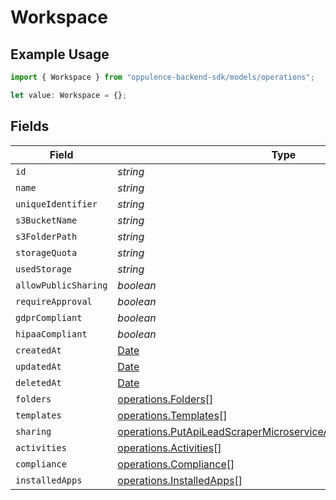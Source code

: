 # Workspace

## Example Usage

```typescript
import { Workspace } from "oppulence-backend-sdk/models/operations";

let value: Workspace = {};
```

## Fields

| Field                                                                                                                                            | Type                                                                                                                                             | Required                                                                                                                                         | Description                                                                                                                                      |
| ------------------------------------------------------------------------------------------------------------------------------------------------ | ------------------------------------------------------------------------------------------------------------------------------------------------ | ------------------------------------------------------------------------------------------------------------------------------------------------ | ------------------------------------------------------------------------------------------------------------------------------------------------ |
| `id`                                                                                                                                             | *string*                                                                                                                                         | :heavy_minus_sign:                                                                                                                               | N/A                                                                                                                                              |
| `name`                                                                                                                                           | *string*                                                                                                                                         | :heavy_minus_sign:                                                                                                                               | N/A                                                                                                                                              |
| `uniqueIdentifier`                                                                                                                               | *string*                                                                                                                                         | :heavy_minus_sign:                                                                                                                               | N/A                                                                                                                                              |
| `s3BucketName`                                                                                                                                   | *string*                                                                                                                                         | :heavy_minus_sign:                                                                                                                               | N/A                                                                                                                                              |
| `s3FolderPath`                                                                                                                                   | *string*                                                                                                                                         | :heavy_minus_sign:                                                                                                                               | N/A                                                                                                                                              |
| `storageQuota`                                                                                                                                   | *string*                                                                                                                                         | :heavy_minus_sign:                                                                                                                               | N/A                                                                                                                                              |
| `usedStorage`                                                                                                                                    | *string*                                                                                                                                         | :heavy_minus_sign:                                                                                                                               | N/A                                                                                                                                              |
| `allowPublicSharing`                                                                                                                             | *boolean*                                                                                                                                        | :heavy_minus_sign:                                                                                                                               | N/A                                                                                                                                              |
| `requireApproval`                                                                                                                                | *boolean*                                                                                                                                        | :heavy_minus_sign:                                                                                                                               | N/A                                                                                                                                              |
| `gdprCompliant`                                                                                                                                  | *boolean*                                                                                                                                        | :heavy_minus_sign:                                                                                                                               | N/A                                                                                                                                              |
| `hipaaCompliant`                                                                                                                                 | *boolean*                                                                                                                                        | :heavy_minus_sign:                                                                                                                               | N/A                                                                                                                                              |
| `createdAt`                                                                                                                                      | [Date](https://developer.mozilla.org/en-US/docs/Web/JavaScript/Reference/Global_Objects/Date)                                                    | :heavy_minus_sign:                                                                                                                               | N/A                                                                                                                                              |
| `updatedAt`                                                                                                                                      | [Date](https://developer.mozilla.org/en-US/docs/Web/JavaScript/Reference/Global_Objects/Date)                                                    | :heavy_minus_sign:                                                                                                                               | N/A                                                                                                                                              |
| `deletedAt`                                                                                                                                      | [Date](https://developer.mozilla.org/en-US/docs/Web/JavaScript/Reference/Global_Objects/Date)                                                    | :heavy_minus_sign:                                                                                                                               | N/A                                                                                                                                              |
| `folders`                                                                                                                                        | [operations.Folders](../../models/operations/folders.md)[]                                                                                       | :heavy_minus_sign:                                                                                                                               | N/A                                                                                                                                              |
| `templates`                                                                                                                                      | [operations.Templates](../../models/operations/templates.md)[]                                                                                   | :heavy_minus_sign:                                                                                                                               | N/A                                                                                                                                              |
| `sharing`                                                                                                                                        | [operations.PutApiLeadScraperMicroserviceApiV1WorkspaceSharing](../../models/operations/putapileadscrapermicroserviceapiv1workspacesharing.md)[] | :heavy_minus_sign:                                                                                                                               | N/A                                                                                                                                              |
| `activities`                                                                                                                                     | [operations.Activities](../../models/operations/activities.md)[]                                                                                 | :heavy_minus_sign:                                                                                                                               | N/A                                                                                                                                              |
| `compliance`                                                                                                                                     | [operations.Compliance](../../models/operations/compliance.md)[]                                                                                 | :heavy_minus_sign:                                                                                                                               | N/A                                                                                                                                              |
| `installedApps`                                                                                                                                  | [operations.InstalledApps](../../models/operations/installedapps.md)[]                                                                           | :heavy_minus_sign:                                                                                                                               | N/A                                                                                                                                              |
